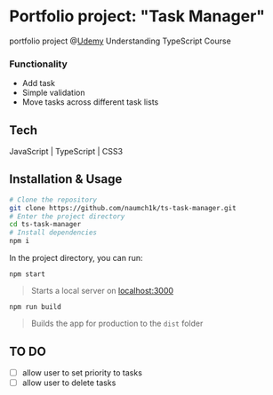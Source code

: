 # Portfolio project: "Task Manager"

portfolio project @[Udemy](https://www.udemy.com/) Understanding TypeScript Course

### Functionality
* Add task
* Simple validation
* Move tasks across different task lists

## Tech
JavaScript | TypeScript | CSS3

## Installation & Usage

```bash
# Clone the repository
git clone https://github.com/naumch1k/ts-task-manager.git
# Enter the project directory
cd ts-task-manager
# Install dependencies
npm i
```
In the project directory, you can run:

`npm start`

> Starts a local server on [localhost:3000](http://localhost:3000)

`npm run build`

> Builds the app for production to the `dist` folder

## TO DO
- [ ] allow user to set priority to tasks
- [ ] allow user to delete tasks
